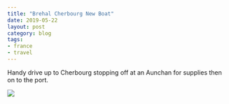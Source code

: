 ```yaml
---
title: "Brehal Cherbourg New Boat"
date: 2019-05-22
layout: post
category: blog
tags:
- france
- travel
---
```


Handy drive up to Cherbourg stopping off at an Aunchan for supplies then on to the port. 
<!--more-->

 ![](/images/2019/)
